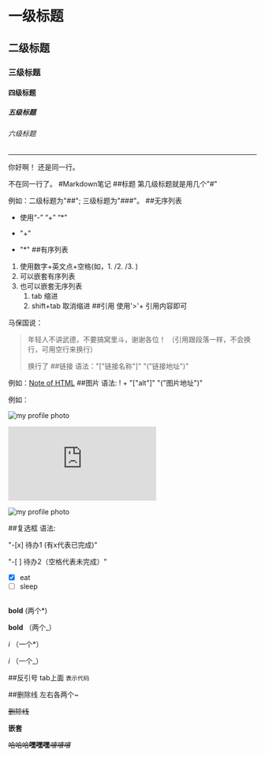 # 一级标题
## 二级标题
### 三级标题
#### 四级标题
##### 五级标题
###### 六级标题

---

你好啊！
还是同一行。

不在同一行了。
#Markdown笔记
##标题
第几级标题就是用几个"#"

例如：二级标题为"##"; 三级标题为"###"。
##无序列表
- 使用“-” “+” “*”
+ "+"
* "*"
##有序列表
1. 使用数字+英文点+空格(如，1. /2. /3. )
2. 可以嵌套有序列表
3. 也可以嵌套无序列表
    1. tab 缩进
    2. shift+tab 取消缩进
##引用
使用'>'+ 引用内容即可

马保国说：
>年轻人不讲武德，不要搞窝里斗，谢谢各位！
>（引用跟段落一样，不会换行，可用空行来换行）
>
>换行了
##链接
语法："["链接名称"]" "("链接地址")"

例如：[Note of HTML](https://sharlylv.github.io/learn-web/note2.html)
##图片
语法: ! + "["alt"]" "("图片地址")"

例如：

![my profile photo](https://avatars2.githubusercontent.com/u/47977849?s=460&u=7d90c380a9811bd09bccc3af7c463fe37f96bb02&v=4)

![my profile photo2](https://sharlylv.github.io/learn-web/note2.html)

<img alt="my profile photo" src="https://avatars2.githubusercontent.com/u/47977849?s=460&u=7d90c380a9811bd09bccc3af7c463fe37f96bb02&v=4">

##复选框
语法: 

"-[x] 待办1 (有x代表已完成)"

"-[ ] 待办2（空格代表未完成）"

-[x] eat
-[ ] sleep

##
**bold** (两个*)

__bold__ （两个_）

*i* （一个*）

_i_ （一个_）

##反引号
tab上面 `表示代码`

##删除线
左右各两个~

~~删除线~~

**嵌套**

~~哈哈哈**嘿嘿嘿**_嘻嘻嘻_~~
